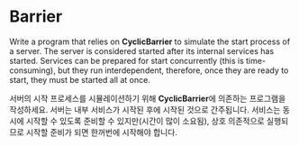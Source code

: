 # Barrier

Write a program that relies on **CyclicBarrier** to simulate the start process of a server. The server is considered started after its internal services has started. Services can be prepared for start concurrently (this is time-consuming), but they run interdependent, therefore, once they are ready to start, they must be started all at once.

서버의 시작 프로세스를 시뮬레이션하기 위해 **CyclicBarrier**에 의존하는 프로그램을 작성하세요. 서버는 내부 서비스가 시작된 후에 시작된 것으로 간주됩니다. 서비스는 동시에 시작할 수 있도록 준비할 수 있지만(시간이 많이 소요됨), 상호 의존적으로 실행되므로 시작할 준비가 되면 한꺼번에 시작해야 합니다.
